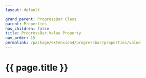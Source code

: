 ```yaml
---
layout: default

grand_parent: ProgressBar Class
parent: Properties
has_children: false
title: ProgressBar.Value Property
nav_order: 15
permalink: /package/extension4/progressbar/properties/value
---
```

# {{ page.title }}